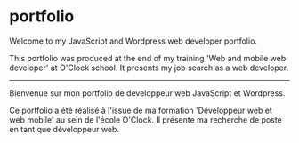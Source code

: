 # portfolio

Welcome to my JavaScript and Wordpress web developer portfolio.

This portfolio was produced at the end of my training 'Web and mobile web developer' at O'Clock school. It presents my job search as a web developer.

--------------------------------------------------------------

Bienvenue sur mon portfolio de developpeur web JavaScript et Wordpress.

Ce portfolio a été réalisé à l'issue de ma formation 'Développeur web et web mobile' au sein de l'école O'Clock. Il présente ma recherche de poste en tant que développeur web.

